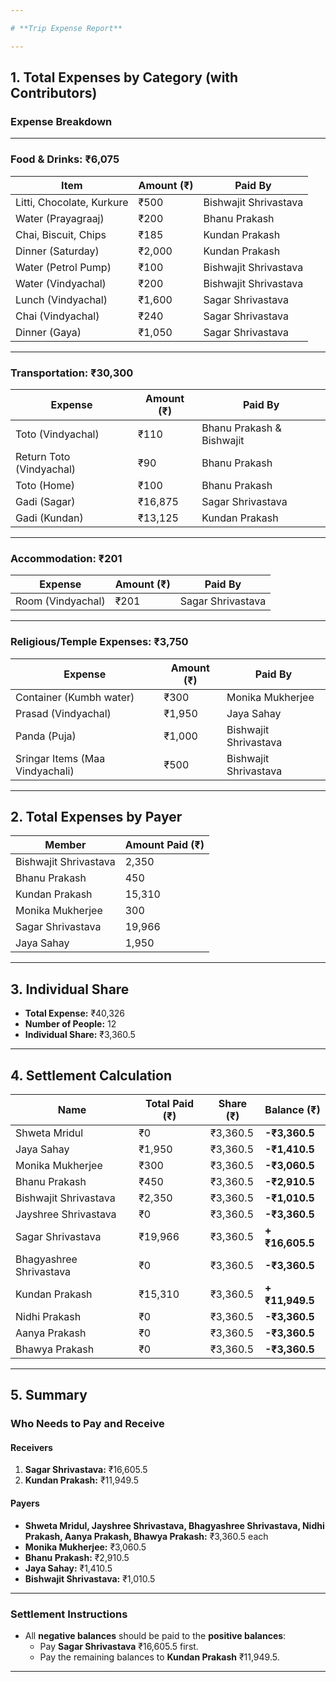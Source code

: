 ```yaml
---

# **Trip Expense Report**

---
```


## **1. Total Expenses by Category (with Contributors)**

### **Expense Breakdown**  

---

### **Food & Drinks: ₹6,075**  
| Item                      | Amount (₹) | Paid By                  |
|---------------------------|------------|--------------------------|
| Litti, Chocolate, Kurkure | ₹500       | Bishwajit Shrivastava    |
| Water (Prayagraaj)        | ₹200       | Bhanu Prakash            |
| Chai, Biscuit, Chips      | ₹185       | Kundan Prakash           |
| Dinner (Saturday)         | ₹2,000     | Kundan Prakash           |
| Water (Petrol Pump)       | ₹100       | Bishwajit Shrivastava    |
| Water (Vindyachal)        | ₹200       | Bishwajit Shrivastava    |
| Lunch (Vindyachal)        | ₹1,600     | Sagar Shrivastava        |
| Chai (Vindyachal)         | ₹240       | Sagar Shrivastava        |
| Dinner (Gaya)             | ₹1,050     | Sagar Shrivastava        |

---

### **Transportation: ₹30,300**  
| Expense                    | Amount (₹) | Paid By                  |
|----------------------------|------------|--------------------------|
| Toto (Vindyachal)          | ₹110       | Bhanu Prakash & Bishwajit|
| Return Toto (Vindyachal)   | ₹90        | Bhanu Prakash            |
| Toto (Home)                | ₹100       | Bhanu Prakash            |
| Gadi (Sagar)               | ₹16,875    | Sagar Shrivastava        |
| Gadi (Kundan)              | ₹13,125    | Kundan Prakash           |

---

### **Accommodation: ₹201**  
| Expense         | Amount (₹) | Paid By         |
|-----------------|------------|-----------------|
| Room (Vindyachal) | ₹201     | Sagar Shrivastava |

---

### **Religious/Temple Expenses: ₹3,750**  
| Expense                        | Amount (₹) | Paid By               |
|--------------------------------|------------|-----------------------|
| Container (Kumbh water)        | ₹300       | Monika Mukherjee      |
| Prasad (Vindyachal)            | ₹1,950     | Jaya Sahay            |
| Panda (Puja)                   | ₹1,000     | Bishwajit Shrivastava |
| Sringar Items (Maa Vindyachali)| ₹500       | Bishwajit Shrivastava |

---

## **2. Total Expenses by Payer**

| Member               | Amount Paid (₹) |
|----------------------|-----------------|
| Bishwajit Shrivastava | 2,350           |
| Bhanu Prakash         | 450             |
| Kundan Prakash        | 15,310          |
| Monika Mukherjee      | 300             |
| Sagar Shrivastava     | 19,966          |
| Jaya Sahay            | 1,950           |

---

## **3. Individual Share**  
- **Total Expense:** ₹40,326  
- **Number of People:** 12  
- **Individual Share:** ₹3,360.5  

---

## **4. Settlement Calculation**

| **Name**                  | **Total Paid (₹)** | **Share (₹)** | **Balance (₹)**         |
|---------------------------|--------------------|---------------|-------------------------|
| Shweta Mridul             | ₹0                | ₹3,360.5      | **-₹3,360.5**          |
| Jaya Sahay                | ₹1,950            | ₹3,360.5      | **-₹1,410.5**          |
| Monika Mukherjee          | ₹300              | ₹3,360.5      | **-₹3,060.5**          |
| Bhanu Prakash             | ₹450              | ₹3,360.5      | **-₹2,910.5**          |
| Bishwajit Shrivastava     | ₹2,350            | ₹3,360.5      | **-₹1,010.5**          |
| Jayshree Shrivastava      | ₹0                | ₹3,360.5      | **-₹3,360.5**          |
| Sagar Shrivastava         | ₹19,966           | ₹3,360.5      | **+₹16,605.5**         |
| Bhagyashree Shrivastava   | ₹0                | ₹3,360.5      | **-₹3,360.5**          |
| Kundan Prakash            | ₹15,310           | ₹3,360.5      | **+₹11,949.5**         |
| Nidhi Prakash             | ₹0                | ₹3,360.5      | **-₹3,360.5**          |
| Aanya Prakash             | ₹0                | ₹3,360.5      | **-₹3,360.5**          |
| Bhawya Prakash            | ₹0                | ₹3,360.5      | **-₹3,360.5**          |

---

## **5. Summary**

### **Who Needs to Pay and Receive**
#### **Receivers**  
1. **Sagar Shrivastava:** ₹16,605.5  
2. **Kundan Prakash:** ₹11,949.5  

#### **Payers**  
- **Shweta Mridul, Jayshree Shrivastava, Bhagyashree Shrivastava, Nidhi Prakash, Aanya Prakash, Bhawya Prakash:** ₹3,360.5 each  
- **Monika Mukherjee:** ₹3,060.5  
- **Bhanu Prakash:** ₹2,910.5  
- **Jaya Sahay:** ₹1,410.5  
- **Bishwajit Shrivastava:** ₹1,010.5  

---

### **Settlement Instructions**
- All **negative balances** should be paid to the **positive balances**:  
  - Pay **Sagar Shrivastava** ₹16,605.5 first.  
  - Pay the remaining balances to **Kundan Prakash** ₹11,949.5.

---
